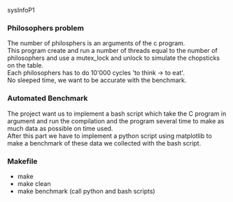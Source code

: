 sysInfoP1

### Philosophers problem
The number of philosphers is an arguments of the c program.\
This program create and run a number of threads equal to the 
number of philosophers and use a mutex_lock and unlock to simulate
the chopsticks on the table.\
Each philosophers has to do 10'000 cycles 'to think -> to eat'.\
No sleeped time, we want to be accurate with the benchmark.

### Automated Benchmark
The project want us to implement a bash script which take the C program
in argument and run the compilation and the program several time to make
as much data as possible on time used.\
After this part we have to implement a python script using matplotlib
to make a benchmark of these data we collected with the bash script.

### Makefile
- make
- make clean
- make benchmark (call python and bash scripts)
